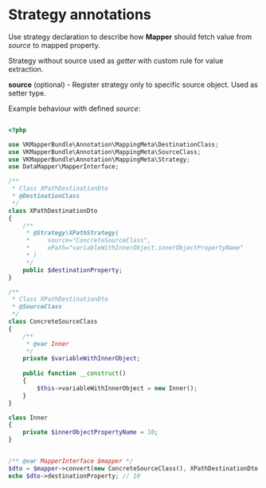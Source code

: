 # Strategy annotations 

Use strategy declaration to describe how **Mapper** should fetch value from *source* to mapped property.

Strategy without source used as *getter* with custom rule for value extraction.

**source** (optional) - Register strategy only to specific source object. Used as setter type.

Example behaviour with defined *source*:
```php

<?php

use VKMapperBundle\Annotation\MappingMeta\DestinationClass;
use VKMapperBundle\Annotation\MappingMeta\SourceClass;
use VKMapperBundle\Annotation\MappingMeta\Strategy;
use DataMapper\MapperInterface;

/**
 * Class XPathDestinationDto
 * @DestinationClass
 */
class XPathDestinationDto
{
    /**
     * @Strategy\XPathStrategy(
     *     source="ConcreteSourceClass",
     *     xPath="variableWithInnerObject.innerObjectPropertyName"
     * )
     */
    public $destinationProperty;
}

/**
 * Class XPathDestinationDto
 * @SourceClass
 */
class ConcreteSourceClass
{
    /**
     * @var Inner
     */
    private $variableWithInnerObject;
    
    public function __construct()
    {
        $this->variableWithInnerObject = new Inner();
    }
}

class Inner
{
    private $innerObjectPropertyName = 10;
}


/** @var MapperInterface $mapper */
$dto = $mapper->convert(new ConcreteSourceClass(), XPathDestinationDto::class);
echo $dto->destinationProperty; // 10

```